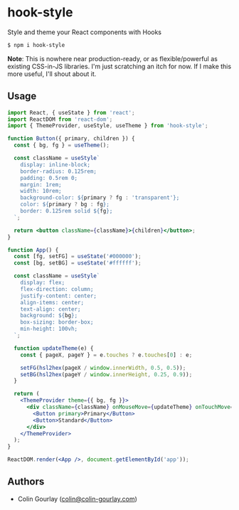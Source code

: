 # hook-style

Style and theme your React components with Hooks

```sh
$ npm i hook-style
```

**Note**: This is nowhere near production-ready, or as flexible/powerful as existing CSS-in-JS libraries. I'm just scratching an itch for now. If I make this more useful, I'll shout about it.

## Usage

```jsx
import React, { useState } from 'react';
import ReactDOM from 'react-dom';
import { ThemeProvider, useStyle, useTheme } from 'hook-style';

function Button({ primary, children }) {
  const { bg, fg } = useTheme();

  const className = useStyle`
    display: inline-block;
    border-radius: 0.125rem;
    padding: 0.5rem 0;
    margin: 1rem;
    width: 10rem;
    background-color: ${primary ? fg : 'transparent'};
    color: ${primary ? bg : fg};
    border: 0.125rem solid ${fg};
  `;

  return <button className={className}>{children}</button>;
}

function App() {
  const [fg, setFG] = useState('#000000');
  const [bg, setBG] = useState('#ffffff');

  const className = useStyle`
    display: flex;
    flex-direction: column;
    justify-content: center;
    align-items: center;
    text-align: center;
    background: ${bg};
    box-sizing: border-box;
    min-height: 100vh;
  `;

  function updateTheme(e) {
    const { pageX, pageY } = e.touches ? e.touches[0] : e;

    setFG(hsl2hex(pageX / window.innerWidth, 0.5, 0.5));
    setBG(hsl2hex(pageY / window.innerHeight, 0.25, 0.9));
  }

  return (
    <ThemeProvider theme={{ bg, fg }}>
      <div className={className} onMouseMove={updateTheme} onTouchMove={updateTheme}>
        <Button primary>Primary</Button>
        <Button>Standard</Button>
      </div>
    </ThemeProvider>
  );
}

ReactDOM.render(<App />, document.getElementById('app'));
```

## Authors

- Colin Gourlay ([colin@colin-gourlay.com](mailto:colin@colin-gourlay.com))
